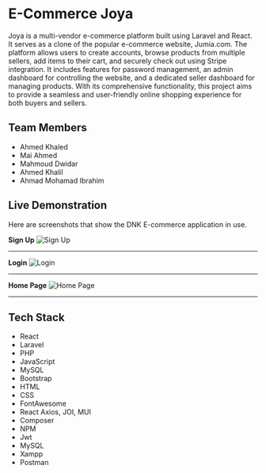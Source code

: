 # E-Commerce Joya
Joya is a multi-vendor e-commerce platform built using Laravel and React. It serves as a clone of the popular e-commerce website, Jumia.com. The platform allows users to create accounts, browse products from multiple sellers, add items to their cart, and securely check out using Stripe integration. It includes features for password management, an admin dashboard for controlling the website, and a dedicated seller dashboard for managing products. With its comprehensive functionality, this project aims to provide a seamless and user-friendly online shopping experience for both buyers and sellers.

## Team Members
* Ahmed Khaled
* Mai Ahmed
* Mahmoud Dwidar
* Ahmed Khalil
* Ahmad Mohamad Ibrahim

## Live Demonstration
Here are screenshots that show the DNK E-commerce application in use.

**Sign Up**
![Sign Up](https://github.com/mahmouddwidar/mahmouddwidar/assets/31744978/b8f84ad5-8891-4929-8c51-84d443cda14c "Sign Up")

---

**Login**
![Login](https://github.com/mahmouddwidar/mahmouddwidar/assets/31744978/3ec4fdbc-4202-44f6-a041-3f9cfc64b8fd "Login")

---

**Home Page**
![Home Page](https://github.com/mahmouddwidar/mahmouddwidar/assets/31744978/09670f4f-ad48-4f21-9916-fe3b81b7f5e7 "Home Page")

---

## Tech Stack
* React
* Laravel
* PHP
* JavaScript
* MySQL
* Bootstrap
* HTML
* CSS
* FontAwesome
* React Axios, JOI, MUI
* Composer
* NPM
* Jwt
* MySQL
* Xampp
* Postman

